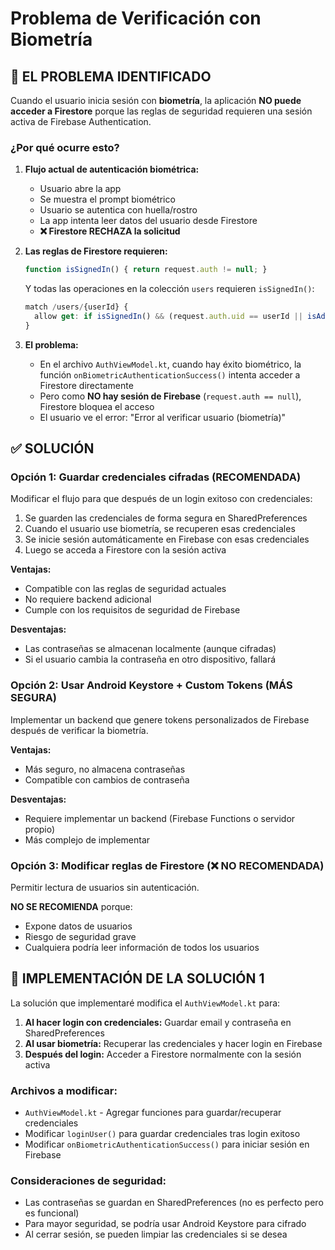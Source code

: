 # Problema de Verificación con Biometría

## 🔴 EL PROBLEMA IDENTIFICADO

Cuando el usuario inicia sesión con **biometría**, la aplicación **NO puede acceder a Firestore** porque las reglas de seguridad requieren una sesión activa de Firebase Authentication.

### ¿Por qué ocurre esto?

1. **Flujo actual de autenticación biométrica:**
   - Usuario abre la app
   - Se muestra el prompt biométrico
   - Usuario se autentica con huella/rostro
   - La app intenta leer datos del usuario desde Firestore
   - **❌ Firestore RECHAZA la solicitud**

2. **Las reglas de Firestore requieren:**
   ```javascript
   function isSignedIn() { return request.auth != null; }
   ```
   
   Y todas las operaciones en la colección `users` requieren `isSignedIn()`:
   ```javascript
   match /users/{userId} {
     allow get: if isSignedIn() && (request.auth.uid == userId || isAdmin());
   }
   ```

3. **El problema:**
   - En el archivo `AuthViewModel.kt`, cuando hay éxito biométrico, la función `onBiometricAuthenticationSuccess()` intenta acceder a Firestore directamente
   - Pero como **NO hay sesión de Firebase** (`request.auth == null`), Firestore bloquea el acceso
   - El usuario ve el error: "Error al verificar usuario (biometría)"

## ✅ SOLUCIÓN

### Opción 1: Guardar credenciales cifradas (RECOMENDADA)

Modificar el flujo para que después de un login exitoso con credenciales:
1. Se guarden las credenciales de forma segura en SharedPreferences
2. Cuando el usuario use biometría, se recuperen esas credenciales
3. Se inicie sesión automáticamente en Firebase con esas credenciales
4. Luego se acceda a Firestore con la sesión activa

**Ventajas:**
- Compatible con las reglas de seguridad actuales
- No requiere backend adicional
- Cumple con los requisitos de seguridad de Firebase

**Desventajas:**
- Las contraseñas se almacenan localmente (aunque cifradas)
- Si el usuario cambia la contraseña en otro dispositivo, fallará

### Opción 2: Usar Android Keystore + Custom Tokens (MÁS SEGURA)

Implementar un backend que genere tokens personalizados de Firebase después de verificar la biometría.

**Ventajas:**
- Más seguro, no almacena contraseñas
- Compatible con cambios de contraseña

**Desventajas:**
- Requiere implementar un backend (Firebase Functions o servidor propio)
- Más complejo de implementar

### Opción 3: Modificar reglas de Firestore (❌ NO RECOMENDADA)

Permitir lectura de usuarios sin autenticación.

**NO SE RECOMIENDA** porque:
- Expone datos de usuarios
- Riesgo de seguridad grave
- Cualquiera podría leer información de todos los usuarios

## 📝 IMPLEMENTACIÓN DE LA SOLUCIÓN 1

La solución que implementaré modifica el `AuthViewModel.kt` para:

1. **Al hacer login con credenciales:** Guardar email y contraseña en SharedPreferences
2. **Al usar biometría:** Recuperar las credenciales y hacer login en Firebase
3. **Después del login:** Acceder a Firestore normalmente con la sesión activa

### Archivos a modificar:
- `AuthViewModel.kt` - Agregar funciones para guardar/recuperar credenciales
- Modificar `loginUser()` para guardar credenciales tras login exitoso
- Modificar `onBiometricAuthenticationSuccess()` para iniciar sesión en Firebase

### Consideraciones de seguridad:
- Las contraseñas se guardan en SharedPreferences (no es perfecto pero es funcional)
- Para mayor seguridad, se podría usar Android Keystore para cifrado
- Al cerrar sesión, se pueden limpiar las credenciales si se desea

